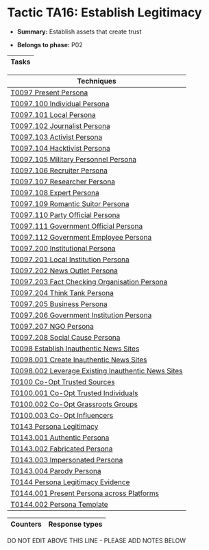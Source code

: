 # Tactic TA16: Establish Legitimacy

* **Summary:** Establish assets that create trust

* **Belongs to phase:** P02



| Tasks |
| ----- |



| Techniques |
| ---------- |
| [T0097 Present Persona](../../generated_pages/techniques/T0097.md) |
| [T0097.100 Individual Persona](../../generated_pages/techniques/T0097.100.md) |
| [T0097.101 Local Persona](../../generated_pages/techniques/T0097.101.md) |
| [T0097.102 Journalist Persona](../../generated_pages/techniques/T0097.102.md) |
| [T0097.103 Activist Persona](../../generated_pages/techniques/T0097.103.md) |
| [T0097.104 Hacktivist Persona](../../generated_pages/techniques/T0097.104.md) |
| [T0097.105 Military Personnel Persona](../../generated_pages/techniques/T0097.105.md) |
| [T0097.106 Recruiter Persona](../../generated_pages/techniques/T0097.106.md) |
| [T0097.107 Researcher Persona](../../generated_pages/techniques/T0097.107.md) |
| [T0097.108 Expert Persona](../../generated_pages/techniques/T0097.108.md) |
| [T0097.109 Romantic Suitor Persona](../../generated_pages/techniques/T0097.109.md) |
| [T0097.110 Party Official Persona](../../generated_pages/techniques/T0097.110.md) |
| [T0097.111 Government Official Persona](../../generated_pages/techniques/T0097.111.md) |
| [T0097.112 Government Employee Persona](../../generated_pages/techniques/T0097.112.md) |
| [T0097.200 Institutional Persona](../../generated_pages/techniques/T0097.200.md) |
| [T0097.201 Local Institution Persona](../../generated_pages/techniques/T0097.201.md) |
| [T0097.202 News Outlet Persona](../../generated_pages/techniques/T0097.202.md) |
| [T0097.203 Fact Checking Organisation Persona](../../generated_pages/techniques/T0097.203.md) |
| [T0097.204 Think Tank Persona](../../generated_pages/techniques/T0097.204.md) |
| [T0097.205 Business Persona](../../generated_pages/techniques/T0097.205.md) |
| [T0097.206 Government Institution Persona](../../generated_pages/techniques/T0097.206.md) |
| [T0097.207 NGO Persona](../../generated_pages/techniques/T0097.207.md) |
| [T0097.208 Social Cause Persona](../../generated_pages/techniques/T0097.208.md) |
| [T0098 Establish Inauthentic News Sites](../../generated_pages/techniques/T0098.md) |
| [T0098.001 Create Inauthentic News Sites](../../generated_pages/techniques/T0098.001.md) |
| [T0098.002 Leverage Existing Inauthentic News Sites](../../generated_pages/techniques/T0098.002.md) |
| [T0100 Co-Opt Trusted Sources](../../generated_pages/techniques/T0100.md) |
| [T0100.001 Co-Opt Trusted Individuals](../../generated_pages/techniques/T0100.001.md) |
| [T0100.002 Co-Opt Grassroots Groups](../../generated_pages/techniques/T0100.002.md) |
| [T0100.003 Co-Opt Influencers](../../generated_pages/techniques/T0100.003.md) |
| [T0143 Persona Legitimacy](../../generated_pages/techniques/T0143.md) |
| [T0143.001 Authentic Persona](../../generated_pages/techniques/T0143.001.md) |
| [T0143.002 Fabricated Persona](../../generated_pages/techniques/T0143.002.md) |
| [T0143.003 Impersonated Persona](../../generated_pages/techniques/T0143.003.md) |
| [T0143.004 Parody Persona](../../generated_pages/techniques/T0143.004.md) |
| [T0144 Persona Legitimacy Evidence](../../generated_pages/techniques/T0144.md) |
| [T0144.001 Present Persona across Platforms](../../generated_pages/techniques/T0144.001.md) |
| [T0144.002 Persona Template](../../generated_pages/techniques/T0144.002.md) |



| Counters | Response types |
| -------- | -------------- |


DO NOT EDIT ABOVE THIS LINE - PLEASE ADD NOTES BELOW